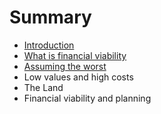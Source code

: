# Summary

* [Introduction](README.md)
* [What is financial viability](chapter1.md)
* [Assuming the worst](assuming_the_worst.md)
* Low values and high costs
* The Land
* Financial viability and planning

